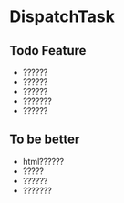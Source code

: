 # DispatchTask

## Todo Feature
- ??????
- ??????
- ??????
- ???????
- ??????

## To be better
- html??????
- ?????
- ??????
- ???????
